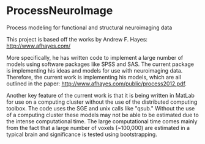 ProcessNeuroImage
=================

Process modeling for functional and structural neuroimaging data

This project is based off the works by Andrew F. Hayes:
http://www.afhayes.com/

More specifically, he has written code to implement a large number of models using software packages like SPSS and SAS. The current package is implementing his ideas and models for use with neuroimaging data. Therefore, the current work is implementing his models, which are all outlined in the paper: http://www.afhayes.com/public/process2012.pdf.

Another key feature of the current work is that it is being written in MatLab for use on a computing cluster without the use of the distributed computing toolbox. The code uses the SGE and unix calls like "qsub." Without the use of a computing cluster these models may not be able to be estimated due to the intense computational time. The large computational time comes mainly from the fact that a large number of voxels (~100,000) are estimated in a typical brain and significance is tested using bootstrapping.